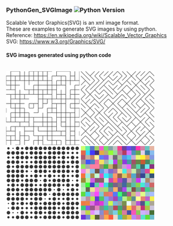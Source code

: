 ### PythonGen_SVGImage ![Python Version](https://img.shields.io/badge/Python-v3.6-blue)

Scalable Vector Graphics(SVG) is an xml image format. <br/>
These are examples to generate SVG images by using python.  <br/>
Reference: https://en.wikipedia.org/wiki/Scalable_Vector_Graphics <br/>
SVG: https://www.w3.org/Graphics/SVG/


#### SVG images generated using python code 
<br/>
<img src="images/art_Line.svg" width="200" height="200" />
<img src="images/art_DiagLine.svg" width="200" height="200" />
<img src="images/art_Circle.svg" width="200" height="200" />
<img src="images/art_Rectangle.svg" width="200" height="200" />
